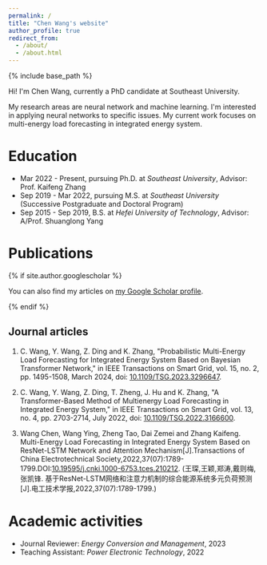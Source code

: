 ```yaml
---
permalink: /
title: "Chen Wang's website"
author_profile: true
redirect_from: 
  - /about/
  - /about.html
---
```


{% include base_path %}

Hi! I'm Chen Wang, currently a PhD candidate at Southeast University. 

My research areas are neural network and machine learning. I'm interested in applying neural networks to specific issues. My current work focuses on multi-energy load forecasting in integrated energy system. 

Education
======

* Mar 2022 - Present, pursuing Ph.D. at *Southeast University*, Advisor: Prof. Kaifeng Zhang
* Sep 2019 - Mar 2022, pursuing M.S. at *Southeast University* (Successive Postgraduate and Doctoral Program)
* Sep 2015 - Sep 2019, B.S. at *Hefei University of Technology*, Advisor: A/Prof. Shuanglong Yang

Publications
======

{% if site.author.googlescholar %}

  <div class="wordwrap">You can also find my articles on <a href="{{site.author.googlescholar}}">my Google Scholar profile</a>.</div>

{% endif %}

## Journal articles

1. C. Wang, Y. Wang, Z. Ding and K. Zhang, "Probabilistic Multi-Energy Load Forecasting for Integrated Energy System Based on Bayesian Transformer Network," in IEEE Transactions on Smart Grid, vol. 15, no. 2, pp. 1495-1508, March 2024, doi: [10.1109/TSG.2023.3296647](https://doi.org/10.1109/TSG.2023.3296647).

2. C. Wang, Y. Wang, Z. Ding, T. Zheng, J. Hu and K. Zhang, "A Transformer-Based Method of Multienergy Load Forecasting in Integrated Energy System," in IEEE Transactions on Smart Grid, vol. 13, no. 4, pp. 2703-2714, July 2022, doi: [10.1109/TSG.2022.3166600](https://doi.org/10.1109/TSG.2022.3166600).

3. Wang Chen, Wang Ying, Zheng Tao, Dai Zemei and Zhang Kaifeng. Multi-Energy Load Forecasting in Integrated Energy System Based on  ResNet-LSTM Network and Attention Mechanism[J].Transactions of China Electrotechnical Society,2022,37(07):1789-1799.DOI:[10.19595/j.cnki.1000-6753.tces.210212](https://doi.org/10.19595/j.cnki.1000-6753.tces.210212). (王琛,王颖,郑涛,戴则梅,张凯锋. 基于ResNet-LSTM网络和注意力机制的综合能源系统多元负荷预测[J].电工技术学报,2022,37(07):1789-1799.)

Academic activities
======

* Journal Reviewer: *Energy Conversion and Management*, 2023
* Teaching Assistant: *Power Electronic Technology*, 2022
